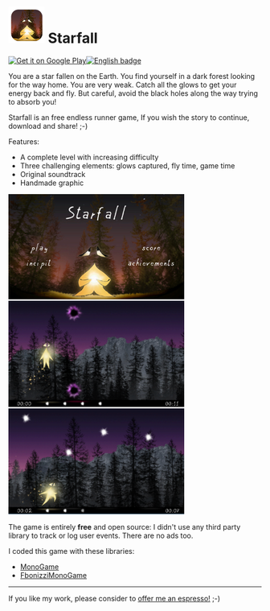 # ![Logo](Starfall/Assets/_TextureProject/Icon72x72.png) Starfall

<a href='https://play.google.com/store/apps/details?id=com.francescobonizzi.starfall&pcampaignid=MKT-Other-global-all-co-prtnr-py-PartBadge-Mar2515-1' style='float:left;'><img width="180" alt='Get it on Google Play' src='https://play.google.com/intl/en_us/badges/images/generic/en_badge_web_generic.png'/></a>

<a href='https://www.microsoft.com/store/apps/9MW4T75WZR28?ocid=badge'><img src='https://assets.windowsphone.com/85864462-9c82-451e-9355-a3d5f874397a/English_get-it-from-MS_InvariantCulture_Default.png' alt='English badge' style='height: 60px;'/></a>

You are a star fallen on the Earth. You find yourself in a dark forest looking for the way home. You are very weak. Catch all the glows to get your energy back and fly. But careful, avoid the black holes along the way trying to absorb you!

Starfall is an free endless runner game, If you wish the story to continue, download and share! ;-)

Features:
- A complete level with increasing difficulty
- Three challenging elements: glows captured, fly time, game time
- Original soundtrack
- Handmade graphic

<img src="https://github.com/FrancescoBonizzi/StarfallGame/raw/master/Starfall/Assets/_TextureProject/Screenshots/1.png" width="350">

<img src="https://github.com/FrancescoBonizzi/StarfallGame/raw/master/Starfall/Assets/_TextureProject/Screenshots/2.png" width="350">

<img src="https://github.com/FrancescoBonizzi/StarfallGame/raw/master/Starfall/Assets/_TextureProject/Screenshots/3.png" width="350">


The game is entirely **free** and open source: I didn't use any third party library to track or log user events. There are no ads too.

I coded this game with these libraries:
- [MonoGame](https://github.com/MonoGame)
- [FbonizziMonoGame](https://github.com/FrancescoBonizzi/FbonizziMonoGame)

---

If you like my work, please consider to [offer me an espresso!](https://www.paypal.com/cgi-bin/webscr?cmd=_donations&business=DTT7P8N3TV7N6&currency_code=EUR&source=url) ;-)
